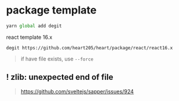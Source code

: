 # package template

```js
yarn global add degit
```

react template 16.x

```shell
degit https://github.com/heart205/heart/package/react/react16.x
```

> if have file exists, use `--force`

## ! zlib: unexpected end of file

> https://github.com/sveltejs/sapper/issues/924

